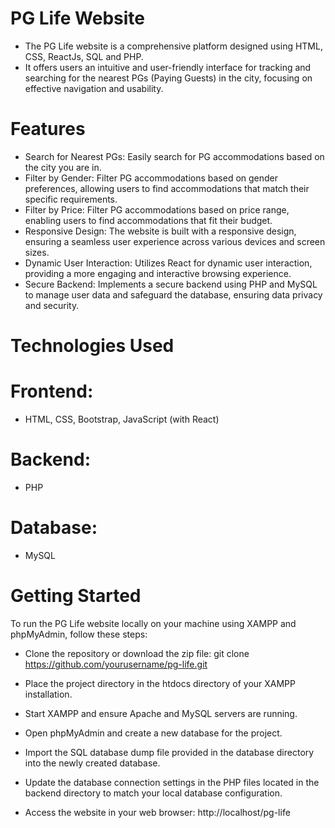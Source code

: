 # PG Life Website
- The PG Life website is a comprehensive platform designed using HTML, CSS, ReactJs, SQL and PHP. 
- It offers users an intuitive and user-friendly interface for tracking and searching for the nearest PGs (Paying Guests) in the city, focusing on effective navigation and usability.

# Features
- Search for Nearest PGs: Easily search for PG accommodations based on the city you are in.
- Filter by Gender: Filter PG accommodations based on gender preferences, allowing users to find accommodations that match their specific requirements.
- Filter by Price: Filter PG accommodations based on price range, enabling users to find accommodations that fit their budget.
- Responsive Design: The website is built with a responsive design, ensuring a seamless user experience across various devices and screen sizes.
- Dynamic User Interaction: Utilizes React for dynamic user interaction, providing a more engaging and interactive browsing experience.
- Secure Backend: Implements a secure backend using PHP and MySQL to manage user data and safeguard the database, ensuring data privacy and security.

# Technologies Used
# Frontend:
- HTML, CSS, Bootstrap, JavaScript (with React)
# Backend:
- PHP
# Database:
- MySQL

# Getting Started
To run the PG Life website locally on your machine using XAMPP and phpMyAdmin, follow these steps:

- Clone the repository or download the zip file:
git clone https://github.com/yourusername/pg-life.git

- Place the project directory in the htdocs directory of your XAMPP installation.
- Start XAMPP and ensure Apache and MySQL servers are running.
- Open phpMyAdmin and create a new database for the project.
- Import the SQL database dump file provided in the database directory into the newly created database.
- Update the database connection settings in the PHP files located in the backend directory to match your local database configuration.
- Access the website in your web browser: http://localhost/pg-life
